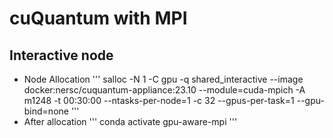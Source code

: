 # cuQuantum with MPI
## Interactive node
* Node Allocation
'''
salloc -N 1 -C gpu -q shared_interactive --image docker:nersc/cuquantum-appliance:23.10 --module=cuda-mpich -A m1248 -t 00:30:00 --ntasks-per-node=1 -c 32 --gpus-per-task=1 --gpu-bind=none
'''
* After allocation
'''
conda activate gpu-aware-mpi
'''
